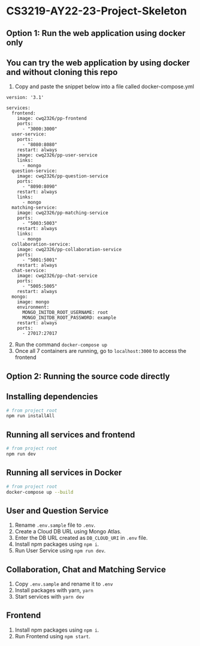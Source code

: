# CS3219-AY22-23-Project-Skeleton

## Option 1: Run the web application using docker only
## You can try the web application by using docker and without cloning this repo

1. Copy and paste the snippet below into a file called docker-compose.yml
```
version: '3.1'

services:
  frontend:
    image: cwq2326/pp-frontend
    ports:
      - "3000:3000"
  user-service:
    ports:
      - "8080:8080"
    restart: always
    image: cwq2326/pp-user-service
    links:
      - mongo
  question-service:
    image: cwq2326/pp-question-service
    ports:
      - "8090:8090"
    restart: always
    links:
      - mongo
  matching-service:
    image: cwq2326/pp-matching-service
    ports:
      - "5003:5003"
    restart: always
    links:
      - mongo
  collaboration-service:
    image: cwq2326/pp-collaboration-service
    ports:
      - "5001:5001"
    restart: always
  chat-service:
    image: cwq2326/pp-chat-service
    ports:
      - "5005:5005"
    restart: always
  mongo:
    image: mongo
    environment:
      MONGO_INITDB_ROOT_USERNAME: root
      MONGO_INITDB_ROOT_PASSWORD: example
    restart: always
    ports:
      - 27017:27017
```
2. Run the command `docker-compose up`
3. Once all 7 containers are running, go to `localhost:3000` to access the frontend

## Option 2: Running the source code directly
## Installing dependencies

```bash
# from project root
npm run installAll
```

## Running all services and frontend

```bash
# from project root
npm run dev
```

## Running all services in Docker

```bash
# from project root
docker-compose up --build
```

## User and Question Service
1. Rename `.env.sample` file to `.env`.
2. Create a Cloud DB URL using Mongo Atlas.
3. Enter the DB URL created as `DB_CLOUD_URI` in `.env` file.
4. Install npm packages using `npm i`.
5. Run User Service using `npm run dev`.

## Collaboration, Chat and Matching Service
1. Copy `.env.sample` and rename it to `.env`
2. Install packages with yarn, `yarn`
3. Start services with `yarn dev`

## Frontend
1. Install npm packages using `npm i`.
2. Run Frontend using `npm start`.
